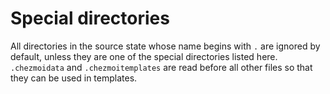 # Special directories

All directories in the source state whose name begins with `.` are ignored by
default, unless they are one of the special directories listed here.
`.chezmoidata` and `.chezmoitemplates` are read before all other files so that
they can be used in templates.
